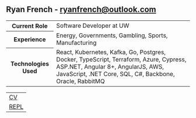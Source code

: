 <h2>Ryan French - <a href="mailto:ryanfrench@outlook.com">ryanfrench@outlook.com</a></h2>

<table>
    <tr>
        <th>Current Role</th>
        <td>Software Developer at UW</td>
    </tr>
    <tr>
        <th>Experience</th>
        <td>Energy, Governments, Gambling, Sports, Manufacturing</td>
    </tr>
    <tr>
        <th>Technologies Used</th>
        <td>React, Kubernetes, Kafka, Go, Postgres, Docker, TypeScript, Terraform, Azure, Cypress, ASP.NET, Angular 8+,
AngularJS, AWS, JavaScript, .NET Core, SQL, C#, Backbone, Oracle, RabbitMQ</td>
    </tr>
</table>

<table>
    <tr><td><a href="https://storage.googleapis.com/otta-uploads/candidate-cv/qPqbduASBsE2pPtsSQLN8cM2BI-gAGGJ9o0U1RfsBpU.pdf">CV</a></td></tr>
    <tr><td><a href="https://replit.com/@rfrenchy91/">REPL</a></td></tr>
<table>



<!--
**rfrenchy/rfrenchy** is a ✨ _special_ ✨ repository because its `README.md` (this file) appears on your GitHub profile.

Here are some ideas to get you started:

- 🔭 I’m currently working on ...
- 🌱 I’m currently learning ...
- 👯 I’m looking to collaborate on ...
- 🤔 I’m looking for help with ...
- 💬 Ask me about ...
- 📫 How to reach me: ...
- 😄 Pronouns: ...
- ⚡ Fun fact: ...
-->
